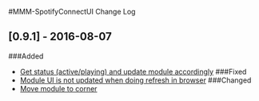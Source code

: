 #MMM-SpotifyConnectUI Change Log
## [0.9.1] - 2016-08-07
###Added
- [Get status (active/playing) and update module accordingly](https://github.com/CatoAntonsen/MMM-SpotifyConnectUI/issues/1) 
###Fixed
- [Module UI is not updated when doing refresh in browser](https://github.com/CatoAntonsen/MMM-SpotifyConnectUI/issues/6)
###Changed
- [Move module to corner](https://github.com/CatoAntonsen/MMM-SpotifyConnectUI/issues/2)
